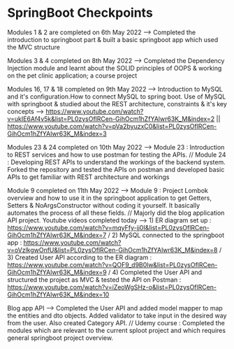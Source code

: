 # SpringBoot Checkpoints 
Modules 1 & 2 are completed on 6th May 2022 --> Completed the introduction to springboot part & built a basic springboot app which used the MVC structure

Modules 3 & 4 completed on 8th May 2022 --> Completed the Dependency Injection module and learnt about the SOLID principles of OOPS & working on the pet clinic application; a course project

Modules 16, 17 & 18 completed on 9th May 2022 --> Introduction to MySQL and it's configuration.How to connect MySQL to spring boot. Use of MySQL with springboot & studied about the REST architecture, constraints & it's key concepts --> https://www.youtube.com/watch?v=ukIE6Af4v5k&list=PL0zysOflRCen-GihOcm1hZfYAlwr63K_M&index=2 || https://www.youtube.com/watch?v=pVa2byuzxC0&list=PL0zysOflRCen-GihOcm1hZfYAlwr63K_M&index=3

Modules 23 & 24 completed on 10th May 2022 --> Module 23 : Introduction to REST services and how to use postman for testing the APIs. // Module 24 : Developing REST APIs to understand the workings of the backend system. Forked the repository and tested the APIs on postman and developed basic APIs to get familiar with REST architecture and workings

Module 9 completed on 11th May 2022 --> Module 9 : Project Lombok overview and how to use it in the springboot application to get Getters, Setters & NoArgsConstructor without coding it yourself. It basically automates the process of all these fields. // Majorly did the blog application API project. Youtube videos completed today --> 1) ER diagram set up : https://www.youtube.com/watch?v=mqyFfy-jj0I&list=PL0zysOflRCen-GihOcm1hZfYAlwr63K_M&index=7 / 2) MySQL connected to the springboot app : https://www.youtube.com/watch?v=oVzlkgwOnfU&list=PL0zysOflRCen-GihOcm1hZfYAlwr63K_M&index=8 / 3) Created User API according to the ER diagram : https://www.youtube.com/watch?v=QOF9_d9B0lw&list=PL0zysOflRCen-GihOcm1hZfYAlwr63K_M&index=9 / 4) Completed the User API and structured the project as MVC & tested the API on Postman : https://www.youtube.com/watch?v=iZeoWgSHz-o&list=PL0zysOflRCen-GihOcm1hZfYAlwr63K_M&index=10

Blog app API --> Completed the User API and added model mapper to map the entities and dto objects. Added validator to take input in the desired way from the user. Also created Category API. // Udemy course : Completed the modules which are relevant to the current sploot project and which requires general springboot project overview.
